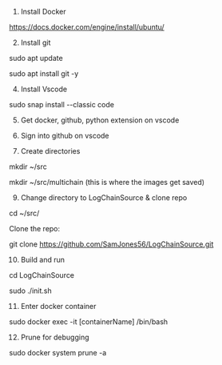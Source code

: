 1. Install Docker

  https://docs.docker.com/engine/install/ubuntu/

2. Install git
 
  sudo apt update

  sudo apt install git -y


4. Install Vscode

  sudo snap install --classic code

5. Get docker, github, python extension on vscode
6. Sign into github on vscode

7. Create directories

  mkdir ~/src
  
  mkdir ~/src/multichain (this is where the images get saved)

9. Change directory to LogChainSource & clone repo

  cd ~/src/
  
  Clone the repo:
  
  git clone https://github.com/SamJones56/LogChainSource.git

10. Build and run
  
  cd LogChainSource
  
  sudo ./init.sh

11. Enter docker container
  
  sudo docker exec -it [containerName] /bin/bash

12. Prune for debugging
  
  sudo docker system prune -a

